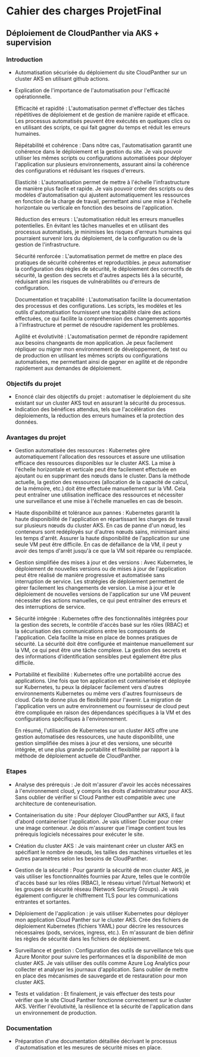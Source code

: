 # Cahier des charges ProjetFinal

## Déploiement de CloudPanther via AKS + supervision

### Introduction
- Automatisation sécurisée du déploiement du site CloudPanther sur un cluster AKS en utilisant github actions.
- Explication de l'importance de l'automatisation pour l'efficacité opérationnelle.
  
  Efficacité et rapidité : L'automatisation permet d'effectuer des tâches répétitives de déploiement et de gestion de manière rapide et efficace. Les processus automatisés peuvent être exécutés en quelques clics ou en utilisant des scripts, ce qui fait gagner du temps et réduit les erreurs humaines.

  Répétabilité et cohérence : Dans nôtre cas, l'automatisation garantit une cohérence dans le déploiement et la gestion du site. Je vais pouvoir utiliser les mêmes scripts ou configurations automatisées pour déployer l'application sur plusieurs environnements, assurant ainsi la cohérence des configurations et réduisant les risques d'erreurs.

  Elasticité : L'automatisation permet de mettre à l'échelle l'infrastructure de manière plus facile et rapide. Je vais pouvoir créer des scripts ou des modèles d'automatisation qui ajustent automatiquement les ressources en fonction de la charge de travail, permettant ainsi une mise à l'échelle horizontale ou verticale en fonction des besoins de l'application.

  Réduction des erreurs : L'automatisation réduit les erreurs manuelles potentielles. En évitant les tâches manuelles et en utilisant des processus automatisés, je minimises les risques d'erreurs humaines qui pourraient survenir lors du déploiement, de la configuration ou de la gestion de l'infrastructure.

  Sécurité renforcée : L'automatisation permet de mettre en place des pratiques de sécurité cohérentes et reproductibles. je peux automatiser la configuration des règles de sécurité, le déploiement des correctifs de sécurité, la gestion des secrets et d'autres aspects liés à la sécurité, réduisant ainsi les risques de vulnérabilités ou d'erreurs de configuration.

  Documentation et traçabilité : L'automatisation facilite la documentation des processus et des configurations. Les scripts, les modèles et les outils d'automatisation fournissent une traçabilité claire des actions effectuées, ce qui facilite la compréhension des changements apportés à l'infrastructure et permet de résoudre rapidement les problèmes.

  Agilité et évolutivité : L'automatisation permet de répondre rapidement aux besoins changeants de mon application. Je peux facilement répliquer ou migrer mon environnement de développement, de test ou de production en utilisant les mêmes scripts ou configurations automatisées, me permettant ainsi de gagner en agilité et de répondre rapidement aux demandes de déploiement.
  

### Objectifs du projet
- Enoncé clair des objectifs du projet : automatiser le déploiement du site existant sur un cluster AKS tout en assurant la sécurité du processus.
- Indication des bénéfices attendus, tels que l'accélération des déploiements, la réduction des erreurs humaines et la protection des données.

### Avantages du projet 
- Gestion automatisée des ressources : Kubernetes gère automatiquement l'allocation des ressources et assure une utilisation efficace des ressources disponibles sur le cluster AKS. La mise à l'échelle horizontale et verticale peut être facilement effectuée en ajoutant ou en supprimant des nœuds dans le cluster. 
  Dans la méthode actuelle, la gestion des ressources (allocation de la capacité de calcul, de la mémoire, etc.) doit être effectuée manuellement sur la VM. Cela peut entraîner une utilisation inefficace des ressources et nécessiter une surveillance et une mise à l'échelle manuelles en cas de besoin.

- Haute disponibilité et tolérance aux pannes : Kubernetes garantit la haute disponibilité de l'application en répartissant les charges de travail sur plusieurs nœuds du cluster AKS. En cas de panne d'un nœud, les conteneurs sont redéployés sur d'autres nœuds sains, minimisant ainsi les temps d'arrêt. 
  Assurer la haute disponibilité de l'application sur une seule VM peut être difficile. En cas de défaillance de la VM, il peut y avoir des temps d'arrêt jusqu'à ce que la VM soit réparée ou remplacée.

- Gestion simplifiée des mises à jour et des versions : Avec Kubernetes, le déploiement de nouvelles versions ou de mises à jour de l'application peut être réalisé de manière progressive et automatisée sans interruption de service. Les stratégies de déploiement permettent de gérer facilement les changements de version.
  La mise à jour et le déploiement de nouvelles versions de l'application sur une VM peuvent nécessiter des actions manuelles, ce qui peut entraîner des erreurs et des interruptions de service.

- Sécurité intégrée : Kubernetes offre des fonctionnalités intégrées pour la gestion des secrets, le contrôle d'accès basé sur les rôles (RBAC) et la sécurisation des communications entre les composants de l'application. Cela facilite la mise en place de bonnes pratiques de sécurité.
  La sécurité doit être configurée et maintenue manuellement sur la VM, ce qui peut être une tâche complexe. La gestion des secrets et des informations d'identification sensibles peut également être plus difficile.

- Portabilité et flexibilité : Kubernetes offre une portabilité accrue des applications. Une fois que ton application est containerisée et déployée sur Kubernetes, tu peux la déplacer facilement vers d'autres environnements Kubernetes ou même vers d'autres fournisseurs de cloud. Cela te donne plus de flexibilité pour l'avenir.
  La migration de l'application vers un autre environnement ou fournisseur de cloud peut être compliquée en raison des dépendances spécifiques à la VM et des configurations spécifiques à l'environnement.

  En résumé, l'utilisation de Kubernetes sur un cluster AKS offre une gestion automatisée des ressources, une haute disponibilité, une gestion simplifiée des mises à jour et des versions, une sécurité intégrée, et une plus grande portabilité et flexibilité par rapport à la méthode de déploiement actuelle de CloudPanther.

### Etapes

 - Analyse des prérequis : Je doit m'assurer d'avoir les accès nécessaires à l'environnement cloud, y compris les droits d'administrateur pour AKS. Sans oublier de vérifier si Cloud Panther est compatible avec une architecture de conteneurisation.

 - Containerisation du site : Pour déployer CloudPanther sur AKS, il faut d'abord containeriser l'application. Je vais utiliser Docker pour créer une image conteneur. Je dois m'assurer que l'image contient tous les prérequis logiciels nécessaires pour exécuter le site.

 - Création du cluster AKS : Je vais maintenant créer un cluster AKS en spécifiant le nombre de nœuds, les tailles des machines virtuelles et les autres paramètres selon les besoins de CloudPanther.

 - Gestion de la sécurité : Pour garantir la sécurité de mon cluster AKS, je vais utiliser les fonctionnalités fournies par Azure, telles que le contrôle d'accès basé sur les rôles (RBAC), le réseau virtuel (Virtual Network) et les groupes de sécurité réseau (Network Security Groups). Je vais également configurer  le chiffrement TLS pour les communications entrantes et sortantes.

 - Déploiement de l'application : je vais utiliser Kubernetes pour déployer mon application Cloud Panther sur le cluster AKS. Crée des fichiers de déploiement Kubernetes (fichiers YAML) pour décrire les ressources nécessaires (pods, services, ingress, etc.). En m'assurant de bien définir les règles de sécurité dans les fichiers de déploiement.

 - Surveillance et gestion : Configuration des outils de surveillance tels que Azure Monitor pour suivre les performances et la disponibilité de mon cluster AKS. Je vais utiliser des outils comme Azure Log Analytics pour collecter et analyser les journaux d'application. Sans oublier de mettre en place des mécanismes de sauvegarde et de restauration pour mon cluster AKS.

 - Tests et validation : Et finalement, je vais effectuer des tests pour vérifier que le site Cloud Panther fonctionne correctement sur le cluster AKS. Vérifier l'évolutivité, la résilience et la sécurité de l'application dans un environnement de production.

### Documentation
- Préparation d'une documentation détaillée décrivant le processus d'automatisation et les mesures de sécurité mises en place.
